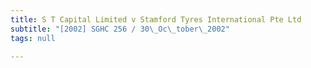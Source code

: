 ```yaml
---
title: S T Capital Limited v Stamford Tyres International Pte Ltd
subtitle: "[2002] SGHC 256 / 30\_Oc\_tober\_2002"
tags: null

---
```


